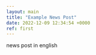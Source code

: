```yaml
---
layout: main
title: "Example News Post"
date: 2022-12-09 12:34:54 +0000
ref: first
---
```


news post in english
